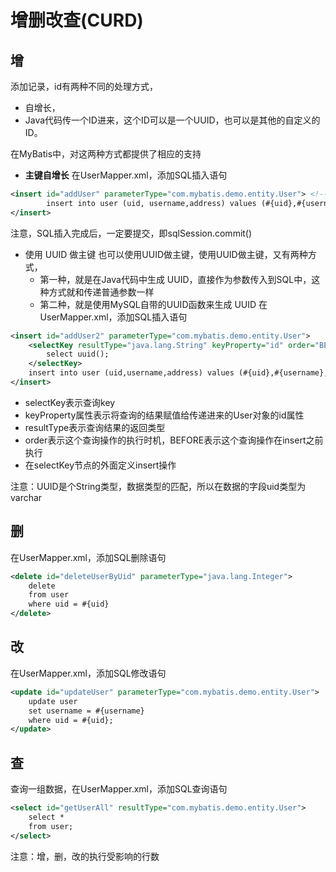 # 增删改查(CURD)
## 增
添加记录，id有两种不同的处理方式，
- 自增长，
- Java代码传一个ID进来，这个ID可以是一个UUID，也可以是其他的自定义的ID。

在MyBatis中，对这两种方式都提供了相应的支持

- **主键自增长**
在UserMapper.xml，添加SQL插入语句
```xml
<insert id="addUser" parameterType="com.mybatis.demo.entity.User"> <!--parameterType 表示传入的参数类型。参数都是通过 # 来引用-->
        insert into user (uid, username,address) values (#{uid},#{username},#{address});
</insert>
```
注意，SQL插入完成后，一定要提交，即sqlSession.commit()

- 使用 UUID 做主键
也可以使用UUID做主键，使用UUID做主键，又有两种方式，
    - 第一种，就是在Java代码中生成 UUID，直接作为参数传入到SQL中，这种方式就和传递普通参数一样
    - 第二种，就是使用MySQL自带的UUID函数来生成 UUID
在UserMapper.xml，添加SQL插入语句
```xml
<insert id="addUser2" parameterType="com.mybatis.demo.entity.User">
    <selectKey resultType="java.lang.String" keyProperty="id" order="BEFORE">
        select uuid();
    </selectKey>
    insert into user (uid,username,address) values (#{uid},#{username},#{address});
</insert>
```
- selectKey表示查询key
- keyProperty属性表示将查询的结果赋值给传递进来的User对象的id属性
- resultType表示查询结果的返回类型
- order表示这个查询操作的执行时机，BEFORE表示这个查询操作在insert之前执行
- 在selectKey节点的外面定义insert操作

注意：UUID是个String类型，数据类型的匹配，所以在数据的字段uid类型为varchar

## 删
在UserMapper.xml，添加SQL删除语句
```xml
<delete id="deleteUserByUid" parameterType="java.lang.Integer">
    delete
    from user
    where uid = #{uid}
</delete>
```

## 改
在UserMapper.xml，添加SQL修改语句
```xml
<update id="updateUser" parameterType="com.mybatis.demo.entity.User">
    update user
    set username = #{username}
    where uid = #{uid};
</update>
```

## 查
查询一组数据，在UserMapper.xml，添加SQL查询语句
```xml
<select id="getUserAll" resultType="com.mybatis.demo.entity.User">
    select *
    from user;
</select>
```

注意：增，删，改的执行受影响的行数
